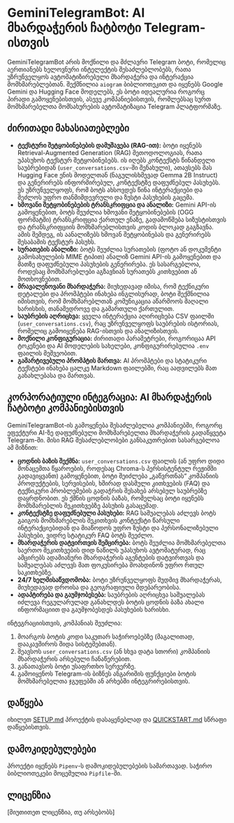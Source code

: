 # GeminiTelegramBot: AI მხარდაჭერის ჩატბოტი Telegram-ისთვის

GeminiTelegramBot არის მოქნილი და მძლავრი Telegram ბოტი, რომელიც აერთიანებს ხელოვნური ინტელექტის შესაძლებლობებს, რათა უზრუნველყოს ავტომატიზირებული მხარდაჭერა და ინტერაქცია მომხმარებლებთან. შექმნილია `aiogram` ბიბლიოთეკით და იყენებს Google Gemini და Hugging Face მოდელებს, ეს ბოტი იდეალურია როგორც პირადი გამოყენებისთვის, ასევე კომპანიებისთვის, რომლებსაც სურთ მომხმარებელთა მომსახურების ავტომატიზაცია Telegram პლატფორმაზე.

## ძირითადი მახასიათებლები

- **ტექსტური შეტყობინებების დამუშავება (RAG-ით):** ბოტი იყენებს Retrieval-Augmented Generation (RAG) მეთოდოლოგიას, რათა უპასუხოს ტექსტურ შეტყობინებებს. ის იღებს კონტექსტს წინანდელი საუბრებიდან (`user_conversations.csv`-ში შენახული), ათავსებს მას Hugging Face ენის მოდელთან (ნაგულისხმევად Gemma 2B Instruct) და გენერირებს ინფორმირებულ, კონტექსტზე დაფუძნებულ პასუხებს. ეს უზრუნველყოფს, რომ ბოტს ახსოვდეს წინა ინტერაქციები და შეძლოს უფრო თანმიმდევრული და ზუსტი პასუხების გაცემა.
- **ხმოვანი შეტყობინებების ტრანსკრიფცია და ანალიზი:** Gemini API-ის გამოყენებით, ბოტს შეუძლია ხმოვანი შეტყობინებების (OGG ფორმატში) ტრანსკრიფცია ქართულ ენაზე, გადამოწმება სიზუსტისთვის და ტრანსკრიფციის მომხმარებლისთვის კოდის ბლოკად გაგზავნა. ამის შემდეგ, ის აანალიზებს ხმოვან შეტყობინებას და გენერირებს შესაბამის ტექსტურ პასუხს.
- **სურათების ანალიზი:** ბოტს შეუძლია სურათების (ფოტო ან დოკუმენტი გამოსახულების MIME ტიპით) ანალიზ Gemini API-ის გამოყენებით და მათზე დაფუძნებული პასუხების გენერირება. ეს სასარგებლოა, როდესაც მომხმარებლები აგზავნიან სურათებს კითხვებით ან მოთხოვნებით.
- **მრავალენოვანი მხარდაჭერა:** მიუხედავად იმისა, რომ ტექნიკური დეტალები და პრომპტები ინახება ინგლისურად, ბოტი შექმნილია იმისთვის, რომ მომხმარებლთან კომუნიკაცია აწარმოოს მაღალი ხარისხის, თანამედროვე და გამართული ქართულით.
- **საუბრების აღრიცხვა:** ყველა ინტერაქცია აღირიცხება CSV ფაილში (`user_conversations.csv`), რაც უზრუნველყოფს საუბრების ისტორიას, რომელიც გამოიყენება RAG-ისთვის და ანალიზისთვის.
- **მოქნილი კონფიგურაცია:** ძირითადი პარამეტრები, როგორიცაა API ტოკენები და AI მოდელების სახელები, კონფიგურირებულია `.env` ფაილის მეშვეობით.
- **გამარტივებული პრომპტის მართვა:** AI პრომპტები და სტატიკური ტექსტები ინახება ცალკე Markdown ფაილებში, რაც აადვილებს მათ განახლებასა და მართვას.

## კორპორატიული ინტეგრაცია: AI მხარდაჭერის ჩატბოტი კომპანიებისთვის

GeminiTelegramBot-ის გამოყენება შესაძლებელია კომპანიებში, როგორც ეფექტური AI-ზე დაფუძნებული მომხმარებელთა მხარდაჭერის გადაწყვეტა Telegram-ში. მისი RAG შესაძლებლობები განსაკუთრებით სასარგებლოა ამ მიზნით:

- **ცოდნის ბაზის შექმნა:** `user_conversations.csv` ფაილის (ან უფრო დიდი მონაცემთა წყაროების, როდესაც Chroma-ს პერსისტენტულ რეჟიმში გადავიყვანთ) გამოყენებით, ბოტი შეიძლება „გაწვრთნას“ კომპანიის პროდუქტების, სერვისების, ხშირად დასმული კითხვების (FAQ) და ტექნიკური პრობლემების გადაჭრის შესახებ არსებულ საუბრებზე დაყრდნობით. ეს ქმნის ცოდნის ბაზას, რომელსაც ბოტი იყენებს მომხმარებლის შეკითხვებზე პასუხის გასაცემად.
- **კონტექსტზე დაფუძნებული პასუხები:** RAG საშუალებას აძლევს ბოტს გაიგოს მომხმარებლის შეკითხვის კონტექსტი წარსული ინტერაქციებიდან და მიაწოდოს უფრო ზუსტი და პერსონალიზებული პასუხები, ვიდრე სტატიკურ FAQ ბოტს შეეძლო.
- **მხარდაჭერის დატვირთვის შემცირება:** ბოტს შეუძლია მომხმარებელთა საერთო შეკითხვების დიდ ნაწილს უპასუხოს ავტომატურად, რაც ამცირებს ადამიანური მხარდაჭერის აგენტების დატვირთვას და საშუალებას აძლევს მათ ფოკუსირება მოახდინონ უფრო რთულ საკითხებზე.
- **24/7 ხელმისაწვდომობა:** ბოტი უზრუნველყოფს მუდმივ მხარდაჭერას, მიუხედავად დროისა და გეოგრაფიული მდებარეობისა.
- **ადაპტირება და გაუმჯობესება:** საუბრების აღრიცხვა საშუალებას იძლევა რეგულარულად განახლდეს ბოტის ცოდნის ბაზა ახალი ინფორმაციით და გაუმჯობესდეს პასუხების ხარისხი.

ინტეგრაციისთვის, კომპანიას შეუძლია:

1.  მოარგოს ბოტის კოდი საკუთარ საჭიროებებზე (მაგალითად, დააკავშიროს შიდა სისტემებთან).
2.  შეავსოს `user_conversations.csv` (ან სხვა დატა სთორი) კომპანიის მხარდაჭერის არსებული ჩანაწერებით.
3.  განათავსოს ბოტი უსაფრთხო სერვერზე.
4.  გამოიყენოს Telegram-ის ბიზნეს ანგარიშის ფუნქციები ბოტის მომხმარებელთა ჯგუფებში ან არხებში ინტეგრირებისთვის.

## დაწყება

იხილეთ [SETUP.md](docs/SETUP.md) პროექტის დასაყენებლად და [QUICKSTART.md](docs/QUICKSTART.md) სწრაფი დაწყებისთვის.

## დამოკიდებულებები

პროექტი იყენებს `Pipenv`-ს დამოკიდებულებების სამართავად. საჭირო ბიბლიოთეკები მოცემულია `Pipfile`-ში.

## ლიცენზია

[მიუთითეთ ლიცენზია, თუ არსებობს]
